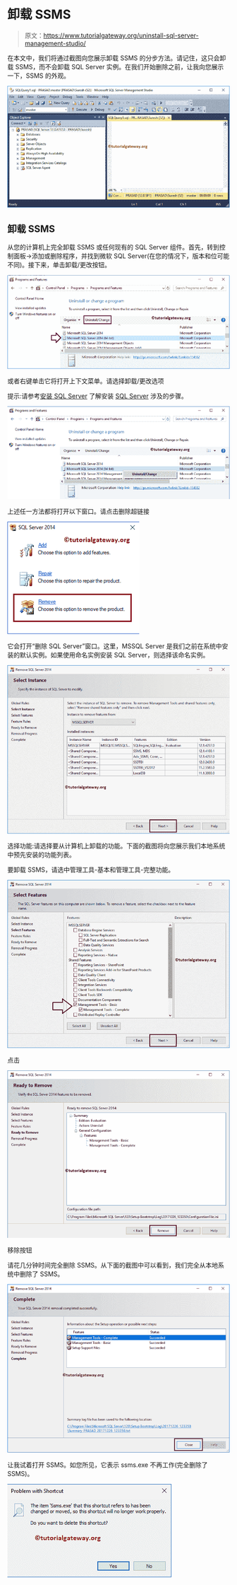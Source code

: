 # 卸载 SSMS

> 原文：<https://www.tutorialgateway.org/uninstall-sql-server-management-studio/>

在本文中，我们将通过截图向您展示卸载 SSMS 的分步方法。请记住，这只会卸载 SSMS，而不会卸载 SQL Server 实例。在我们开始删除之前，让我向您展示一下，SSMS 的外观。

![Uninstall SSMS 1](img/3d0d458f9613f4bfc81d710510422ddc.png)

## 卸载 SSMS

从您的计算机上完全卸载 SSMS 或任何现有的 SQL Server 组件。首先，转到控制面板->添加或删除程序，并找到微软 SQL Server(在您的情况下，版本和位可能不同)。接下来，单击卸载/更改按钮。

![Uninstall SSMS 2](img/f64a33e0b108ed18c2cc550ce8b9538e.png)

或者右键单击它将打开上下文菜单。请选择卸载/更改选项

提示:请参考[安装 SQL Server](https://www.tutorialgateway.org/install-sql-server/) 了解安装 [SQL Server](https://www.tutorialgateway.org/sql/) 涉及的步骤。

![Uninstall SSMS 3](img/647fed02c024239f6d1a1c9758f57875.png)

上述任一方法都将打开以下窗口。请点击删除超链接

![Uninstall SSMS 4](img/f2590a8176171bd5df772ae6c8cdd490.png)

它会打开“删除 SQL Server”窗口。这里，MSSQL Server 是我们之前在系统中安装的默认实例。如果使用命名实例安装 SQL Server，则选择该命名实例。

![Uninstall SSMS 6](img/b28af5b1c9bcd0c44b516197bc7d4211.png)

选择功能:请选择要从计算机上卸载的功能。下面的截图将向您展示我们本地系统中预先安装的功能列表。

要卸载 SSMS，请选中管理工具-基本和管理工具-完整功能。

![Uninstall SSMS 8](img/fa46aa3e911251451b00d3bc470f52f8.png)

点击

![Uninstall SSMS 9](img/0d707217fbfadc5c89fa9c81bf22e970.png)

移除按钮

请花几分钟时间完全删除 SSMS。从下面的截图中可以看到，我们完全从本地系统中删除了 SSMS。

![Uninstall SSMS 11](img/5aceb4b2224bb696da8841a17dd9c53c.png)

让我试着打开 SSMS。如您所见，它表示 ssms.exe 不再工作(完全删除了 SSMS)。

![Uninstall SSMS 12](img/3dc91f7f32218b777419dde71a08188d.png)